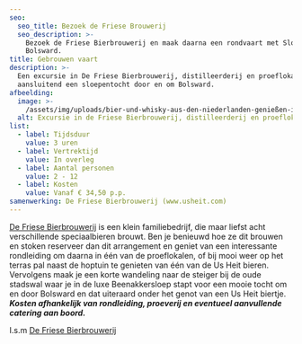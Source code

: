 ```yaml
---
seo:
  seo_title: Bezoek de Friese Brouwerij
  seo_description: >-
    Bezoek de Friese Bierbrouwerij en maak daarna een rondvaart met Sloepverhuur
    Bolsward.
title: Gebrouwen vaart
description: >-
  Een excursie in De Friese Bierbrouwerij, distilleerderij en proeflokaal met
  aansluitend een sloepentocht door en om Bolsward.
afbeelding:
  image: >-
    /assets/img/uploads/bier-und-whisky-aus-den-niederlanden-genießen-in-der-brauerei-us-heit.JPG
  alt: Excursie in de Friese Bierbrouwerij, distilleerderij en proeflokaal
list:
  - label: Tijdsduur
    value: 3 uren
  - label: Vertrektijd
    value: In overleg
  - label: Aantal personen
    value: 2 - 12
  - label: Kosten
    value: Vanaf € 34,50 p.p.
samenwerking: De Friese Bierbrouwerij (www.usheit.com)
---
```


<a target="_blank" rel="noopener" href="https://www.usheit.com">De Friese Bierbrouwerij</a> is een klein familiebedrijf, die maar liefst acht verschillende speciaalbieren brouwt. Ben je benieuwd hoe ze dit brouwen en stoken reserveer dan dit arrangement en geniet van een interessante rondleiding om daarna in één van de proeflokalen, of bij mooi weer op het terras pal naast de hoptuin te genieten van één van de Us Heit bieren. Vervolgens maak je een korte wandeling naar de steiger bij de oude stadswal waar je in de luxe Beenakkersloep stapt voor een mooie tocht om en door Bolsward en dat uiteraard onder het genot van een Us Heit biertje. ***Kosten afhankelijk van rondleiding, proeverij en eventueel aanvullende catering aan boord.***

I.s.m&nbsp;<a target="_blank" rel="noopener" href="https://www.usheit.com">De Friese Bierbrouwerij</a>
